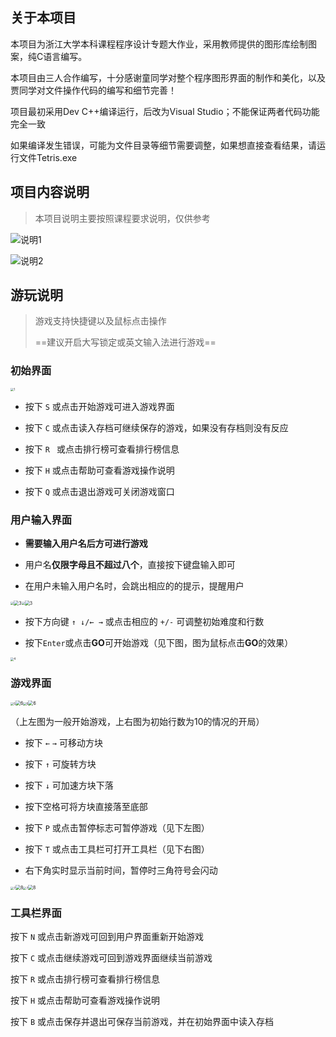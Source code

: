 ## 关于本项目

本项目为浙江大学本科课程程序设计专题大作业，采用教师提供的图形库绘制图案，纯C语言编写。

本项目由三人合作编写，十分感谢童同学对整个程序图形界面的制作和美化，以及贾同学对文件操作代码的编写和细节完善！

项目最初采用Dev C++编译运行，后改为Visual Studio；不能保证两者代码功能完全一致

如果编译发生错误，可能为文件目录等细节需要调整，如果想直接查看结果，请运行文件Tetris.exe

## 项目内容说明

> 本项目说明主要按照课程要求说明，仅供参考

![说明1](./Pictures/说明1.png)

![说明2](./Pictures/说明2.png)

## 游玩说明

> 游戏支持快捷键以及鼠标点击操作
>
> ==建议开启大写锁定或英文输入法进行游戏==

### 初始界面

<img src="./Pictures/1.png" alt="1" style="zoom: 33%;" />

* 按下 `S` 或点击开始游戏可进入游戏界面

* 按下 `C` 或点击读入存档可继续保存的游戏，如果没有存档则没有反应

* 按下 `R ` 或点击排行榜可查看排行榜信息

* 按下 `H` 或点击帮助可查看游戏操作说明

* 按下 `Q` 或点击退出游戏可关闭游戏窗口

### 用户输入界面

* **需要输入用户名后方可进行游戏**

* 用户名**仅限字母且不超过八个**，直接按下键盘输入即可

* 在用户未输入用户名时，会跳出相应的的提示，提醒用户

<img src="./Pictures/2.png" style="zoom: 33%;" /><img src="./Pictures/3.png" alt="3" style="zoom:50%;" /><img src="./Pictures/2.png" style="zoom: 33%;" /><img src="./Pictures/3.png" alt="3" style="zoom:50%;" />

* 按下方向键 `↑ ↓/← →` 或点击相应的 `+/-` 可调整初始难度和行数

* 按下`Enter`或点击**GO**可开始游戏（见下图，图为鼠标点击**GO**的效果）

<img src="./Pictures/4.png" alt="4" style="zoom: 33%;" />

### 游戏界面

<img src="./Pictures/5.png" alt="5" style="zoom: 33%;" /><img src="./Pictures/6.png" alt="6" style="zoom:50%;" /><img src="./Pictures/5.png" alt="5" style="zoom: 33%;" /><img src="./Pictures/6.png" alt="6" style="zoom:50%;" />

（上左图为一般开始游戏，上右图为初始行数为10的情况的开局）

* 按下 `←` `→` 可移动方块

* 按下 `↑` 可旋转方块

* 按下 `↓` 可加速方块下落

* 按下空格可将方块直接落至底部

* 按下 `P` 或点击暂停标志可暂停游戏（见下左图）

* 按下 `T` 或点击工具栏可打开工具栏（见下右图）

* 右下角实时显示当前时间，暂停时三角符号会闪动

 <img src="./Pictures/7.png" alt="7" style="zoom: 33%;" /><img src="./Pictures/8.png" alt="8" style="zoom:50%;" /><img src="./Pictures/7.png" alt="7" style="zoom: 33%;" /><img src="./Pictures/8.png" alt="8" style="zoom:50%;" />

### 工具栏界面

按下 `N` 或点击新游戏可回到用户界面重新开始游戏

按下 `C` 或点击继续游戏可回到游戏界面继续当前游戏

按下 `R` 或点击排行榜可查看排行榜信息

按下 `H` 或点击帮助可查看游戏操作说明

按下 `B` 或点击保存并退出可保存当前游戏，并在初始界面中读入存档
